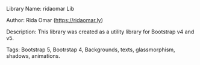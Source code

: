 Library Name: ridaomar Lib

Author: Rida Omar (https://ridaomar.ly)

Description: This library was created as a utility library for Bootstrap v4 and v5.

Tags: Bootstrap 5, Bootrstap 4, Backgrounds, texts, glassmorphism, shadows, animations.
